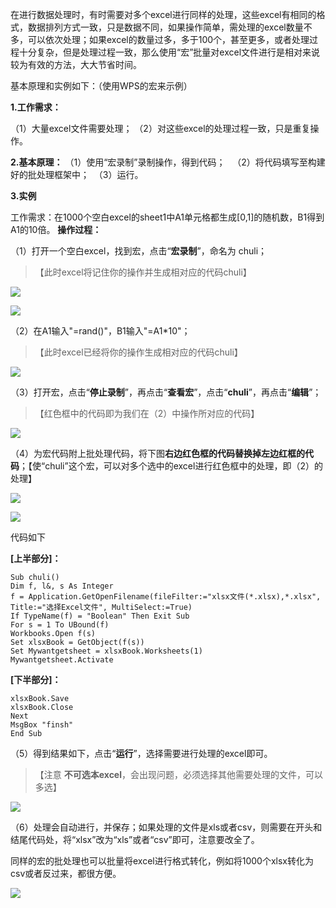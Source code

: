 在进行数据处理时，有时需要对多个excel进行同样的处理，这些excel有相同的格式，数据排列方式一致，只是数据不同，如果操作简单，需处理的excel数量不多，可以依次处理；如果excel的数量过多，多于100个，甚至更多，或者处理过程十分复杂，但是处理过程一致，那么使用“宏”批量对excel文件进行是相对来说较为有效的方法，大大节省时间。

基本原理和实例如下：（使用WPS的宏来示例）

**1.工作需求：**

（1）大量excel文件需要处理；
（2）对这些excel的处理过程一致，只是重复操作。 

**2.基本原理：**
（1）使用“宏录制”录制操作，得到代码；   
（2）将代码填写至构建好的批处理框架中；  
（3）运行。


**3.实例**  

工作需求：在1000个空白excel的sheet1中A1单元格都生成[0,1]的随机数，B1得到A1的10倍。
**操作过程：**



（1）打开一个空白excel，找到宏，点击“**宏录制**”，命名为 chuli；

>【此时excel将记住你的操作并生成相对应的代码chuli】

![](https://upload-images.jianshu.io/upload_images/6943526-81a55527adfee002.png?imageMogr2/auto-orient/strip%7CimageView2/2/w/1240)

![](https://upload-images.jianshu.io/upload_images/6943526-a5afe4a9a4a25c6a.png?imageMogr2/auto-orient/strip%7CimageView2/2/w/1240)


（2）在A1输入"=rand()"，B1输入"=A1*10"；

>【此时excel已经将你的操作生成相对应的代码chuli】


![](https://upload-images.jianshu.io/upload_images/6943526-f2ae51e263c71cda.png?imageMogr2/auto-orient/strip%7CimageView2/2/w/1240)


（3）打开宏，点击“**停止录制**”，再点击“**查看宏**”，点击“**chuli**”，再点击“**编辑**”；

>【红色框中的代码即为我们在（2）中操作所对应的代码】

![](https://upload-images.jianshu.io/upload_images/6943526-01cf35b6bc2daeb1.png?imageMogr2/auto-orient/strip%7CimageView2/2/w/1240)

（4）为宏代码附上批处理代码，将下图**右边红色框的代码替换掉左边红框的代码**；【使“chuli”这个宏，可以对多个选中的excel进行红色框中的处理，即（2）的处理】 

![](https://upload-images.jianshu.io/upload_images/6943526-edbdaef1e851f0c9.png?imageMogr2/auto-orient/strip%7CimageView2/2/w/1240)

![](https://upload-images.jianshu.io/upload_images/6943526-8eb562f4e2bc9847.png?imageMogr2/auto-orient/strip%7CimageView2/2/w/1240)

代码如下

**[上半部分]：**
```
Sub chuli()
Dim f, l&, s As Integer
f = Application.GetOpenFilename(fileFilter:="xlsx文件(*.xlsx),*.xlsx", Title:="选择Excel文件", MultiSelect:=True)
If TypeName(f) = "Boolean" Then Exit Sub
For s = 1 To UBound(f)
Workbooks.Open f(s)
Set xlsxBook = GetObject(f(s))
Set Mywantgetsheet = xlsxBook.Worksheets(1)
Mywantgetsheet.Activate
```
**[下半部分]：**
```
xlsxBook.Save
xlsxBook.Close
Next
MsgBox "finsh"
End Sub
```
（5）得到结果如下，点击“**运行**”，选择需要进行处理的excel即可。

>【注意 **不可选本excel**，会出现问题，必须选择其他需要处理的文件，可以多选】

![](https://upload-images.jianshu.io/upload_images/6943526-5d5aea7528712f41.png?imageMogr2/auto-orient/strip%7CimageView2/2/w/1240)

（6）处理会自动进行，并保存；如果处理的文件是xls或者csv，则需要在开头和结尾代码处，将“xlsx”改为“xls”或者“csv”即可，注意要改全了。

同样的宏的批处理也可以批量将excel进行格式转化，例如将1000个xlsx转化为csv或者反过来，都很方便。

![](https://upload-images.jianshu.io/upload_images/6943526-585ff3dc1a89dbf9.gif?imageMogr2/auto-orient/strip)


